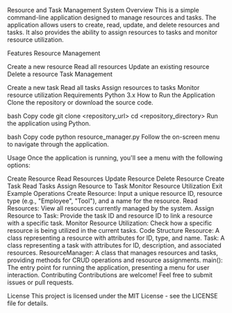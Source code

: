 Resource and Task Management System
Overview
This is a simple command-line application designed to manage resources and tasks. The application allows users to create, read, update, and delete resources and tasks. It also provides the ability to assign resources to tasks and monitor resource utilization.

Features
Resource Management

Create a new resource
Read all resources
Update an existing resource
Delete a resource
Task Management

Create a new task
Read all tasks
Assign resources to tasks
Monitor resource utilization
Requirements
Python 3.x
How to Run the Application
Clone the repository or download the source code.

bash
Copy code
git clone <repository_url>
cd <repository_directory>
Run the application using Python.

bash
Copy code
python resource_manager.py
Follow the on-screen menu to navigate through the application.

Usage
Once the application is running, you'll see a menu with the following options:

Create Resource
Read Resources
Update Resource
Delete Resource
Create Task
Read Tasks
Assign Resource to Task
Monitor Resource Utilization
Exit
Example Operations
Create Resource: Input a unique resource ID, resource type (e.g., "Employee", "Tool"), and a name for the resource.
Read Resources: View all resources currently managed by the system.
Assign Resource to Task: Provide the task ID and resource ID to link a resource with a specific task.
Monitor Resource Utilization: Check how a specific resource is being utilized in the current tasks.
Code Structure
Resource: A class representing a resource with attributes for ID, type, and name.
Task: A class representing a task with attributes for ID, description, and associated resources.
ResourceManager: A class that manages resources and tasks, providing methods for CRUD operations and resource assignments.
main(): The entry point for running the application, presenting a menu for user interaction.
Contributing
Contributions are welcome! Feel free to submit issues or pull requests.

License
This project is licensed under the MIT License - see the LICENSE file for details.
